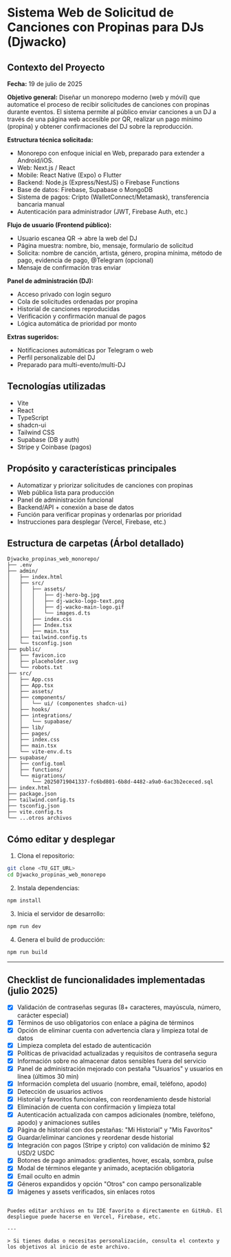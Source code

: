 # Sistema Web de Solicitud de Canciones con Propinas para DJs (Djwacko)

## Contexto del Proyecto

**Fecha:** 19 de julio de 2025

**Objetivo general:**
Diseñar un monorepo moderno (web y móvil) que automatice el proceso de recibir solicitudes de canciones con propinas durante eventos. El sistema permite al público enviar canciones a un DJ a través de una página web accesible por QR, realizar un pago mínimo (propina) y obtener confirmaciones del DJ sobre la reproducción.

**Estructura técnica solicitada:**
- Monorepo con enfoque inicial en Web, preparado para extender a Android/iOS.
- Web: Next.js / React
- Mobile: React Native (Expo) o Flutter
- Backend: Node.js (Express/NestJS) o Firebase Functions
- Base de datos: Firebase, Supabase o MongoDB
- Sistema de pagos: Cripto (WalletConnect/Metamask), transferencia bancaria manual
- Autenticación para administrador (JWT, Firebase Auth, etc.)

**Flujo de usuario (Frontend público):**
- Usuario escanea QR → abre la web del DJ
- Página muestra: nombre, bio, mensaje, formulario de solicitud
- Solicita: nombre de canción, artista, género, propina mínima, método de pago, evidencia de pago, @Telegram (opcional)
- Mensaje de confirmación tras enviar

**Panel de administración (DJ):**
- Acceso privado con login seguro
- Cola de solicitudes ordenadas por propina
- Historial de canciones reproducidas
- Verificación y confirmación manual de pagos
- Lógica automática de prioridad por monto

**Extras sugeridos:**
- Notificaciones automáticas por Telegram o web
- Perfil personalizable del DJ
- Preparado para multi-evento/multi-DJ

## Tecnologías utilizadas
- Vite
- React
- TypeScript
- shadcn-ui
- Tailwind CSS
- Supabase (DB y auth)
- Stripe y Coinbase (pagos)

## Propósito y características principales
- Automatizar y priorizar solicitudes de canciones con propinas
- Web pública lista para producción
- Panel de administración funcional
- Backend/API + conexión a base de datos
- Función para verificar propinas y ordenarlas por prioridad
- Instrucciones para desplegar (Vercel, Firebase, etc.)

## Estructura de carpetas (Árbol detallado)

```
Djwacko_propinas_web_monorepo/
├── .env
├── admin/
│   ├── index.html
│   ├── src/
│   │   ├── assets/
│   │   │   ├── dj-hero-bg.jpg
│   │   │   ├── dj-wacko-logo-text.png
│   │   │   ├── dj-wacko-main-logo.gif
│   │   │   └── images.d.ts
│   │   ├── index.css
│   │   ├── Index.tsx
│   │   ├── main.tsx
│   ├── tailwind.config.ts
│   └── tsconfig.json
├── public/
│   ├── favicon.ico
│   ├── placeholder.svg
│   └── robots.txt
├── src/
│   ├── App.css
│   ├── App.tsx
│   ├── assets/
│   ├── components/
│   │   └── ui/ (componentes shadcn-ui)
│   ├── hooks/
│   ├── integrations/
│   │   └── supabase/
│   ├── lib/
│   ├── pages/
│   ├── index.css
│   ├── main.tsx
│   └── vite-env.d.ts
├── supabase/
│   ├── config.toml
│   ├── functions/
│   └── migrations/
│       └── 20250719041337-fc6bd801-6b8d-4482-a9a0-6ac3b2ececed.sql
├── index.html
├── package.json
├── tailwind.config.ts
├── tsconfig.json
├── vite.config.ts
└── ...otros archivos
```

## Cómo editar y desplegar

1. Clona el repositorio:
```sh
git clone <TU_GIT_URL>
cd Djwacko_propinas_web_monorepo
```
2. Instala dependencias:
```sh
npm install
```
3. Inicia el servidor de desarrollo:
```sh
npm run dev
```
4. Genera el build de producción:
```sh
npm run build
```

---

## Checklist de funcionalidades implementadas (julio 2025)

- [x] Validación de contraseñas seguras (8+ caracteres, mayúscula, número, carácter especial)
- [x] Términos de uso obligatorios con enlace a página de términos
- [x] Opción de eliminar cuenta con advertencia clara y limpieza total de datos
- [x] Limpieza completa del estado de autenticación
- [x] Políticas de privacidad actualizadas y requisitos de contraseña segura
- [x] Información sobre no almacenar datos sensibles fuera del servicio
- [x] Panel de administración mejorado con pestaña "Usuarios" y usuarios en línea (últimos 30 min)
- [x] Información completa del usuario (nombre, email, teléfono, apodo)
- [x] Detección de usuarios activos
- [x] Historial y favoritos funcionales, con reordenamiento desde historial
- [x] Eliminación de cuenta con confirmación y limpieza total
- [x] Autenticación actualizada con campos adicionales (nombre, teléfono, apodo) y animaciones sutiles
- [x] Página de historial con dos pestañas: "Mi Historial" y "Mis Favoritos"
- [x] Guardar/eliminar canciones y reordenar desde historial
- [x] Integración con pagos (Stripe y cripto) con validación de mínimo $2 USD/2 USDC
- [x] Botones de pago animados: gradientes, hover, escala, sombra, pulse
- [x] Modal de términos elegante y animado, aceptación obligatoria
- [x] Email oculto en admin
- [x] Géneros expandidos y opción "Otros" con campo personalizable
- [x] Imágenes y assets verificados, sin enlaces rotos
```

Puedes editar archivos en tu IDE favorito o directamente en GitHub. El despliegue puede hacerse en Vercel, Firebase, etc.

---

> Si tienes dudas o necesitas personalización, consulta el contexto y los objetivos al inicio de este archivo.
